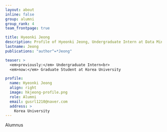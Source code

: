 ```yaml
---
layout: about
inline: false
group: alumni
group_rank: 4
team_frontpage: true

title: Hyeonki Jeong
description: Profile of Hyeonki Jeong, Undergraduate Intern at Data Mining Lab.
lastname: Jeong
publications: "author^=*Jeong"

teaser: >
  <em>previously:</em> Undergraduate Intern<br>
  <em>now:</em> Graduate Student at Korea University

profile:
  name: Hyeonki Jeong
  align: right
  image: hkjeong-profile.png
  role: Alumni
  email: gusrl1210@naver.com
  address: >
    Korea University
---
```


Alumnus
